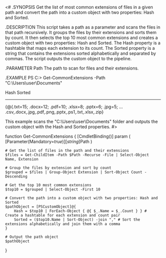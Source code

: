 ﻿<#
.SYNOPSIS
Get the list of most common extensions of files in a given path and convert the path into a custom object with two properties: Hash and Sorted.

.DESCRIPTION
This script takes a path as a parameter and scans the files in that path recursively. It groups the files by their extensions and sorts them by count. It then selects the top 10 most common extensions and creates a custom object with two properties: Hash and Sorted. The Hash property is a hashtable that maps each extension to its count. The Sorted property is a string that contains the extensions sorted alphabetically and separated by commas. The script outputs the custom object to the pipeline.

.PARAMETER Path
The path to scan for files and their extensions.

.EXAMPLE
PS C:\> Get-CommonExtensions -Path "C:\Users\user\Documents"

Hash                                                         Sorted
----                                                         ------
{@{.txt=15; .docx=12; .pdf=10; .xlsx=8; .pptx=6; .jpg=5; ... .csv,.docx,.jpg,.pdf,.png,.pptx,.ps1,.txt,.xlsx,.zip}

This example scans the "C:\Users\user\Documents" folder and outputs the custom object with the Hash and Sorted properties.
#>

function Get-CommonExtensions {
    [CmdletBinding()]
    param (
        [Parameter(Mandatory=$true)]
        [string]$Path
    )

    # Get the list of files in the path and their extensions
    $files = Get-ChildItem -Path $Path -Recurse -File | Select-Object Name, Extension

    # Group the files by extension and sort by count
    $grouped = $files | Group-Object Extension | Sort-Object Count -Descending

    # Get the top 10 most common extensions
    $top10 = $grouped | Select-Object -First 10

    # Convert the path into a custom object with two properties: Hash and Sorted
    $pathObject = [PSCustomObject]@{
        Hash = $top10 | ForEach-Object { @{ $_.Name = $_.Count } } # Create a hashtable for each extension and count pair
        Sorted = ($top10.Name | Sort-Object) -join "," # Sort the extensions alphabetically and join them with a comma
    }

    # Output the path object
    $pathObject
}
